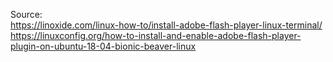 
Source:\
<https://linoxide.com/linux-how-to/install-adobe-flash-player-linux-terminal/>\
<https://linuxconfig.org/how-to-install-and-enable-adobe-flash-player-plugin-on-ubuntu-18-04-bionic-beaver-linux>
